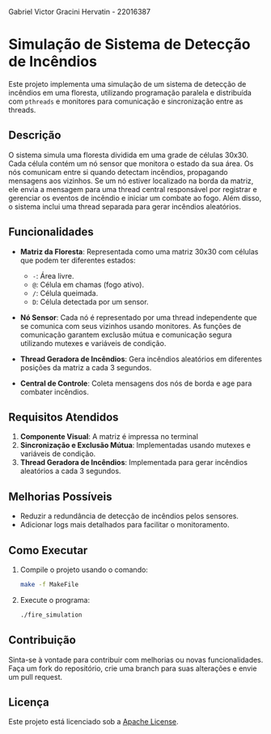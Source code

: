 Gabriel Victor Gracini Hervatin - 22016387


# Simulação de Sistema de Detecção de Incêndios

Este projeto implementa uma simulação de um sistema de detecção de incêndios em uma floresta, utilizando programação paralela e distribuída com `pthreads` e monitores para comunicação e sincronização entre as threads.

## Descrição

O sistema simula uma floresta dividida em uma grade de células 30x30. Cada célula contém um nó sensor que monitora o estado da sua área. Os nós comunicam entre si quando detectam incêndios, propagando mensagens aos vizinhos. Se um nó estiver localizado na borda da matriz, ele envia a mensagem para uma thread central responsável por registrar e gerenciar os eventos de incêndio e iniciar um combate ao fogo. Além disso, o sistema inclui uma thread separada para gerar incêndios aleatórios.

## Funcionalidades

- **Matriz da Floresta**: Representada como uma matriz 30x30 com células que podem ter diferentes estados:
  - `-`: Área livre.
  - `@`: Célula em chamas (fogo ativo).
  - `/`: Célula queimada.
  - `D`: Célula detectada por um sensor.

- **Nó Sensor**: Cada nó é representado por uma thread independente que se comunica com seus vizinhos usando monitores. As funções de comunicação garantem exclusão mútua e comunicação segura utilizando mutexes e variáveis de condição.

- **Thread Geradora de Incêndios**: Gera incêndios aleatórios em diferentes posições da matriz a cada 3 segundos.

- **Central de Controle**: Coleta mensagens dos nós de borda e age para combater incêndios.

## Requisitos Atendidos

1. **Componente Visual**: A matriz é impressa no terminal
2. **Sincronização e Exclusão Mútua**: Implementadas usando mutexes e variáveis de condição.
3. **Thread Geradora de Incêndios**: Implementada para gerar incêndios aleatórios a cada 3 segundos.

## Melhorias Possíveis

- Reduzir a redundância de detecção de incêndios pelos sensores.
- Adicionar logs mais detalhados para facilitar o monitoramento.

## Como Executar

1. Compile o projeto usando o comando:
   ```bash
   make -f MakeFile
   ```

2. Execute o programa:
   ```bash
   ./fire_simulation
   ```

## Contribuição

Sinta-se à vontade para contribuir com melhorias ou novas funcionalidades. Faça um fork do repositório, crie uma branch para suas alterações e envie um pull request.

## Licença

Este projeto está licenciado sob a [Apache License](LICENSE).
